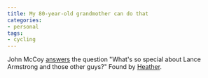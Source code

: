 ```yaml
---
title: My 80-year-old grandmother can do that
categories:
- personal
tags:
- cycling
---
```


John McCoy [answers][1] the question "What's so special about Lance Armstrong and those other guys?"  Found by [Heather][2].

   [1]: http://www.project5racing.com/article.php?story=200307242230447
   [2]: http://angelweaving.blogspot.com/

